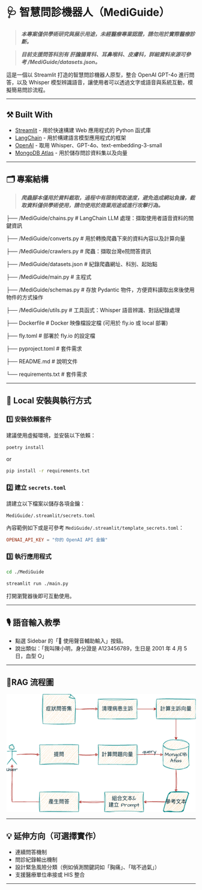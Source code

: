 # 🩺 智慧問診機器人（MediGuide）

> **_本專案僅供學術研究與展示用途，未經醫療專業認證，請勿用於實際醫療診斷。_**

> **_目前支援問答科別有 肝膽腸胃科、耳鼻喉科、皮膚科，詳細資料來源可參考 /MediGuide/datasets.json。_**

這是一個以 Streamlit 打造的智慧問診機器人原型，整合 OpenAI GPT-4o 進行問答，以及 Whisper 模型辨識語音，讓使用者可以透過文字或語音與系統互動，模擬簡易問診流程。

---

## ⚒️ Built With

- [Streamlit](https://streamlit.io/) - 用於快速構建 Web 應用程式的 Python 函式庫
- [LangChain](https://python.langchain.com/docs/get_started/introduction.html) - 用於構建語言模型應用程式的框架
- [OpenAI](https://platform.openai.com/docs/introduction) - 取用 Whisper、GPT-4o、text-embedding-3-small
- [MongoDB Atlas](https://www.mongodb.com/atlas/) - 用於儲存問診資料集以及向量

---

## 🗂️ 專案結構

> **_爬蟲腳本僅用於資料截取，過程中有限制爬取速度，避免造成網站負擔，截取資料僅供學術使用，請勿使用於商業用途或進行攻擊行為。_**

├── /MediGuide/chains.py           # LangChain LLM 處理：擷取使用者語音資料的關鍵資訊

├── /MediGuide/converts.py           # 用於轉換爬蟲下來的資料內容以及計算向量

├── /MediGuide/crawlers.py           # 爬蟲：擷取台灣e院問答資訊

├── /MediGuide/datasets.json           # 紀錄爬蟲網址、科別、起始點

├── /MediGuide/main.py              # 主程式

├── /MediGuide/schemas.py            # 存放 Pydantic 物件，方便資料讀取出來後使用物件的方式操作

├── /MediGuide/utils.py            # 工具函式：Whisper 語音辨識、對話紀錄處理

├── Dockerfile    # Docker 映像檔設定檔 (可用於 fly.io 或 local 部署)

├── fly.toml    # 部署於 fly.io 的設定檔

├── pyproject.toml    # 套件需求

├── README.md           # 說明文件

└── requirements.txt    # 套件需求

---

## 🚀 Local 安裝與執行方式

### 1️⃣ 安裝依賴套件
建議使用虛擬環境，並安裝以下依賴：

```bash
poetry install
```

or 
```bash
pip install -r requirements.txt
```

### 2️⃣ 建立 `secrets.toml`

請建立以下檔案以儲存各項金鑰：

```
MediGuide/.streamlit/secrets.toml
```

內容範例如下或是可參考 `MediGuide/.streamlit/template_secrets.toml`：

```toml
OPENAI_API_KEY = "你的 OpenAI API 金鑰"
```

### 3️⃣ 執行應用程式

```bash
cd ./MediGuide
```

```bash
streamlit run ./main.py
```

打開瀏覽器後即可互動使用。

---

## 🎙️ 語音輸入教學

- 點選 Sidebar 的「🎤 使用聲音輔助輸入」按鈕。
- 說出類似：「我叫陳小明，身分證是 A123456789，生日是 2001 年 4 月 5 日，血型 O」

---

## 🔄RAG 流程圖

![RAG 流程圖](https://github.com/nickchen1998/Mediguide/blob/main/assets/RAG%20流程圖.png?raw=true)

---

## 💡 延伸方向（可選擇實作）

- 連續問答機制
- 問診紀錄輸出機制
- 設計緊急風險分類（例如偵測關鍵詞如「胸痛」、「喘不過氣」）
- 支援醫療單位串接或 HIS 整合

---
